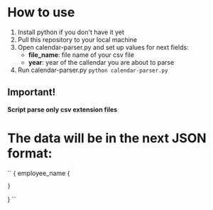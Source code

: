 # How to use

1. Install python if you don't have it yet
2. Pull this repository to your local machine
3. Open calendar-parser.py and set up values for next fields:
    - **file_name**: file name of your csv file
    - **year**: year of the callendar you are about to parse
4. Run calendar-parser.py
``python calendar-parser.py``

## Important!
**Script parse only csv extension files**

# The data will be in the next JSON format:
``
{
    employee_name {
        
    }
}
``


